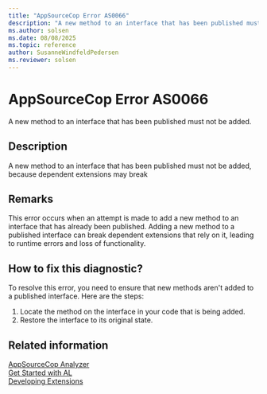 ```yaml
---
title: "AppSourceCop Error AS0066"
description: "A new method to an interface that has been published must not be added, because dependent extensions may break"
ms.author: solsen
ms.date: 08/08/2025
ms.topic: reference
author: SusanneWindfeldPedersen
ms.reviewer: solsen
---
```

[//]: # (START>DO_NOT_EDIT)
[//]: # (IMPORTANT:Do not edit any of the content between here and the END>DO_NOT_EDIT.)
[//]: # (Any modifications should be made in the .xml files in the ModernDev repo.)
# AppSourceCop Error AS0066
A new method to an interface that has been published must not be added.

## Description
A new method to an interface that has been published must not be added, because dependent extensions may break

[//]: # (IMPORTANT: END>DO_NOT_EDIT)

## Remarks

This error occurs when an attempt is made to add a new method to an interface that has already been published. Adding a new method to a published interface can break dependent extensions that rely on it, leading to runtime errors and loss of functionality.

## How to fix this diagnostic?

To resolve this error, you need to ensure that new methods aren't added to a published interface. Here are the steps:

1. Locate the method on the interface in your code that is being added.
2. Restore the interface to its original state.

## Related information  

[AppSourceCop Analyzer](appsourcecop.md)  
[Get Started with AL](../devenv-get-started.md)  
[Developing Extensions](../devenv-dev-overview.md)  